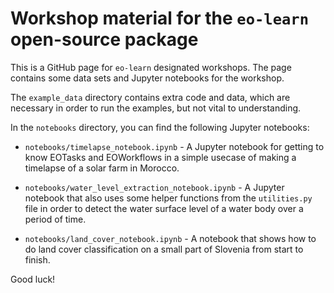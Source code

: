 # Workshop material for the `eo-learn` open-source package

This is a GitHub page for `eo-learn` designated workshops. The page contains some data sets and Jupyter notebooks for the workshop.

The `example_data` directory contains extra code and data, which are necessary in order to run the examples, but not vital to understanding.

In the `notebooks` directory, you can find the following Jupyter notebooks:
- `notebooks/timelapse_notebook.ipynb` - A Jupyter notebook for getting to know EOTasks and EOWorkflows in a simple usecase of making a timelapse of a solar farm in Morocco.

- `notebooks/water_level_extraction_notebook.ipynb` - A Jupyter notebook that also uses some helper functions from the `utilities.py` file in order to detect the water surface level of a water body over a period of time.

- `notebooks/land_cover_notebook.ipynb` - A notebook that shows how to do land cover classification on a small part of Slovenia from start to finish.

Good luck!
